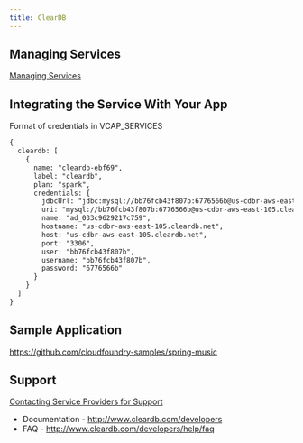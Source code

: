 ```yaml
---
title: ClearDB
---
```


## <a id='managing-services'></a>Managing Services ##

[Managing Services](/devguide/services/managing-services.html)

## <a id='integration'></a>Integrating the Service With Your App ###

Format of credentials in VCAP_SERVICES

~~~xml
{
  cleardb: [
    {
      name: "cleardb-ebf69",
      label: "cleardb",
      plan: "spark",
      credentials: {
        jdbcUrl: "jdbc:mysql://bb76fcb43f807b:6776566b@us-cdbr-aws-east-105.cleardb.net:3306/ad_033c9629217c759",
        uri: "mysql://bb76fcb43f807b:6776566b@us-cdbr-aws-east-105.cleardb.net:3306/ad_033c9629217c759?reconnect=true",
        name: "ad_033c9629217c759",
        hostname: "us-cdbr-aws-east-105.cleardb.net",
        host: "us-cdbr-aws-east-105.cleardb.net",
        port: "3306",
        user: "bb76fcb43f807b",
        username: "bb76fcb43f807b",
        password: "6776566b"
      }
    }
  ]
}
~~~

## Sample Application

https://github.com/cloudfoundry-samples/spring-music

## <a id='support'></a>Support ##

[Contacting Service Providers for Support](../contacting-service-providers-for-support.html)

* Documentation - http://www.cleardb.com/developers
* FAQ - http://www.cleardb.com/developers/help/faq
